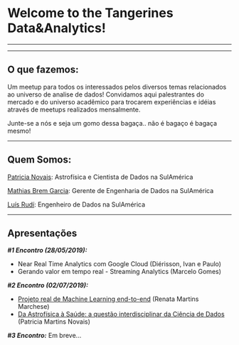 # Welcome to the Tangerines Data&Analytics!
------------------------------------
------------------------------------

## O que fazemos:

Um meetup para todos os interessados pelos diversos temas relacionados ao universo de analise de dados! Convidamos aqui palestrantes do mercado e do universo acadêmico para trocarem experiências e idéias através de meetups realizados mensalmente.

Junte-se a nós e seja um gomo dessa bagaça.. não é bagaço é bagaça mesmo!

-----------------------------------
## Quem Somos:
[Patricia Novais](https://www.linkedin.com/in/patricianovais/): Astrofísica e Cientista de Dados na SulAmérica

[Mathias Brem Garcia](https://www.linkedin.com/in/mathiasbremgarcia/): Gerente de Engenharia de Dados na SulAmérica

[Luís Rudí](https://www.linkedin.com/in/luisrudi/): Engenheiro de Dados na SulAmérica

-----------------------------------
## **Apresentações**
***#1 Encontro (28/05/2019):***
* Near Real Time Analytics com Google Cloud (Diérisson, Ivan e Paulo)
* Gerando valor em tempo real - Streaming Analytics (Marcelo Gomes) 

***#2 Encontro (02/07/2019):***
* [Projeto real de Machine Learning end-to-end](https://github.com/pnovais/Data_Tangerines/blob/master/Apresenta%C3%A7%C3%B5es/Projeto%20de%20Machine%20Learning%20do%20zero.ppsx) (Renata Martins Marchese)
* [Da Astrofísica à Saúde: a questão interdisciplinar da Ciência de Dados](https://github.com/pnovais/Tangerines-Data-Analytics/blob/master/Apresenta%C3%A7%C3%B5es/Da_Astrofisica_a_Saude.pdf) (Patricia Martins Novais)

***#3 Encontro:***
Em breve...
